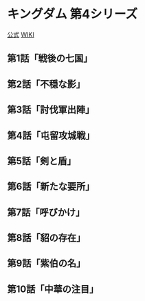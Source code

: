 # キングダム 第4シリーズ

[公式](https://kingdom-anime.com/) 
[WIKI](https://ja.wikipedia.org/wiki/%E3%82%AD%E3%83%B3%E3%82%B0%E3%83%80%E3%83%A0_(%E3%82%A2%E3%83%8B%E3%83%A1)) 

## 第1話「戦後の七国」

## 第2話「不穏な影」

## 第3話「討伐軍出陣」

## 第4話「屯留攻城戦」

## 第5話「剣と盾」

## 第6話「新たな要所」

## 第7話「呼びかけ」

## 第8話「貂の存在」

## 第9話「紫伯の名」

## 第10話「中華の注目」
